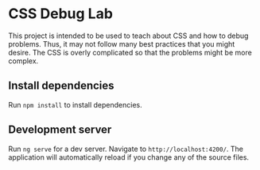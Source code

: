 # CSS Debug Lab

This project is intended to be used to teach about CSS and how to debug problems. Thus, it may not follow many best practices that you might desire. The CSS is overly complicated so that the problems might be more complex.

## Install dependencies

Run `npm install` to install dependencies.

## Development server

Run `ng serve` for a dev server. Navigate to `http://localhost:4200/`. The application will automatically reload if you change any of the source files.
